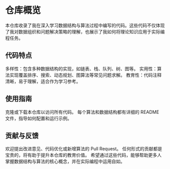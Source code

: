 # 仓库概览

本仓库收录了我在深入学习数据结构与算法过程中编写的代码。这些代码不仅体现了我对数据组织和问题解决策略的理解，也展示了我如何将理论知识应用于实际编程任务。

## 代码特点

多样性：包含多种数据结构的实现，如链表、栈、队列、树、图等。
实用性：算法实现覆盖排序、搜索、动态规划、图算法等常见问题求解。
教育性：代码注释清晰，易于理解，适合作为学习参考。

## 使用指南

克隆或下载本仓库以访问所有代码。
每个算法和数据结构都有详细的 README 文件，指导如何配置和运行示例。

## 贡献与反馈

欢迎提出改进意见、代码优化或新增算法的 Pull Request。
任何形式的贡献都是宝贵的，将有助于提升本仓库的教育价值。
希望通过这些代码，能够帮助更多人掌握数据结构与算法的核心概念，并在实际编程中运用自如。

